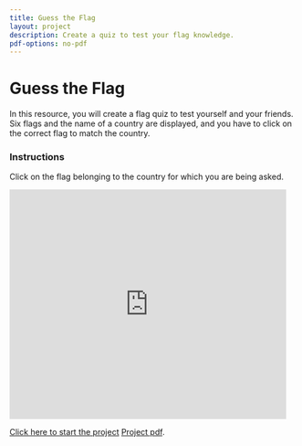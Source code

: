 ```yaml
---
title: Guess the Flag
layout: project
description: Create a quiz to test your flag knowledge.
pdf-options: no-pdf
---
```


# Guess the Flag

In this resource, you will create a flag quiz to test yourself and your friends. Six flags and the name of a country are displayed, and you have to click on the correct flag to match the country.

### Instructions

Click on the flag belonging to the country for which you are being asked.

<div class="scratch-preview">
  <iframe allowtransparency="true" width="485" height="402" src="https://scratch.mit.edu/projects/embed/171279525/?autostart=false" frameborder="0"></iframe>
</div>

[Click here to start the project](https://projects.raspberrypi.org/en/projects/guess-the-flag)
[Project pdf](guess-the-flag.pdf).
